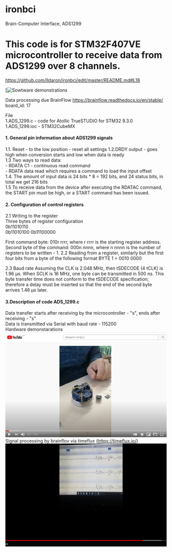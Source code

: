 # ironbci
Brain-Computer Interface, ADS1299

This code is for STM32F407VE microcontroller to receive data from ADS1299 over 8 channels. 
=====================

<https://github.com/Ildaron/ironbci/edit/master/README.md#L18>

[![Sowtware demonstrations](#L18)  


Data processing due BrainFlow https://brainflow.readthedocs.io/en/stable/  board_id: 17

File   
1.ADS_1299.c   - code for Atollic TrueSTUDIO for STM32 9.3.0  
1.ADS_1299.ioc - STM32CubeMX


#### 1.  General pin information about ADS1299 signals  
1.1. Reset - to the low position - reset all settings
1.2.DRDY output - goes high when conversion starts and low when data is ready  
1.3  Two ways to read data:  
      - RDATA C1 - continuous read command  
      - RDATA data read which requires a command to load the input offset  
1.4. The amount of input data is 24 bits * 8 = 192 bits, and 24 status bits, in total we get 216 bits  
1.5 To receive data from the device after executing the RDATAC command, the START pin must be high, or a START command has been issued.  

#### 2. Configuration of control registers  
2.1 Writing to the register  
Three bytes of register configuration  
0b11010110    
0b11010100
0b11100000

First command byte: 010r rrrr, where r rrrr is the starting register address.
Second byte of the command: 000n nnnn, where n nnnn is the number of registers to be written - 1.
2.2 Reading from a register, similarly but the first four bits from a byte of the following format
BYTE 1 = 0010 0000 

2.3 Baud rate
Assuming the CLK is 2.048 MHz, then tSDECODE (4 tCLK) is 1.96 μs. When SCLK is 16 MHz, one byte can be transmitted in 500 ns. This byte transfer time does not conform to the tSDECODE specification; therefore a delay must be inserted so that the end of the second byte arrives 1.46 µs later.  

#### 3.Description of code ADS_1299.c  
Data transfer starts after receiving by the microcontroller - "s", ends after receiving - "s"  
Data is transmitted via Serial with baud rate - 115200  
Hardware demonstarations     
[![Hardware demonstrations](https://github.com/Ildaron/ironbci/blob/master/Supplementary%20files/hardware_ironbci.bmp)](https://youtu.be/kfbvYXvBCJk)  
Signal processing by brainflov via timeflux (https://timeflux.io/)  
[![Sowtware demonstrations](https://github.com/Ildaron/ironbci/blob/master/Supplementary%20files/software.bmp)](https://youtu.be/y1O7FNJLeh4)  
